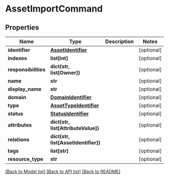 # AssetImportCommand

## Properties
Name | Type | Description | Notes
------------ | ------------- | ------------- | -------------
**identifier** | [**AssetIdentifier**](AssetIdentifier.md) |  | [optional] 
**indexes** | **list[int]** |  | [optional] 
**responsibilities** | **dict(str, list[Owner])** |  | [optional] 
**name** | **str** |  | [optional] 
**display_name** | **str** |  | [optional] 
**domain** | [**DomainIdentifier**](DomainIdentifier.md) |  | [optional] 
**type** | [**AssetTypeIdentifier**](AssetTypeIdentifier.md) |  | [optional] 
**status** | [**StatusIdentifier**](StatusIdentifier.md) |  | [optional] 
**attributes** | **dict(str, list[AttributeValue])** |  | [optional] 
**relations** | **dict(str, list[AssetIdentifier])** |  | [optional] 
**tags** | **list[str]** |  | [optional] 
**resource_type** | **str** |  | [optional] 

[[Back to Model list]](../README.md#documentation-for-models) [[Back to API list]](../README.md#documentation-for-api-endpoints) [[Back to README]](../README.md)

